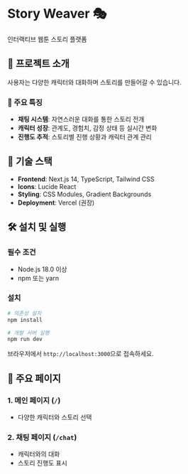 # Story Weaver 🎭
인터랙티브 웹툰 스토리 플랫폼

## 📖 프로젝트 소개
사용자는 다양한 캐릭터와 대화하며 스토리를 만들어갈 수 있습니다.

### 🌟 주요 특징
- **채팅 시스템**: 자연스러운 대화를 통한 스토리 전개
- **캐릭터 성장**: 관계도, 경험치, 감정 상태 등 실시간 변화
- **진행도 추적**: 스토리별 진행 상황과 캐릭터 관계 관리

## 🚀 기술 스택
- **Frontend**: Next.js 14, TypeScript, Tailwind CSS
- **Icons**: Lucide React
- **Styling**: CSS Modules, Gradient Backgrounds
- **Deployment**: Vercel (권장)

## 🛠️ 설치 및 실행
### 필수 조건
- Node.js 18.0 이상
- npm 또는 yarn

### 설치
```bash
# 의존성 설치
npm install

# 개발 서버 실행
npm run dev
```

브라우저에서 `http://localhost:3000`으로 접속하세요.

## 📱 주요 페이지
### 1. 메인 페이지 (`/`)
- 다양한 캐릭터와 스토리 선택

### 2. 채팅 페이지 (`/chat`)
- 캐릭터와의 대화
- 스토리 진행도 표시
